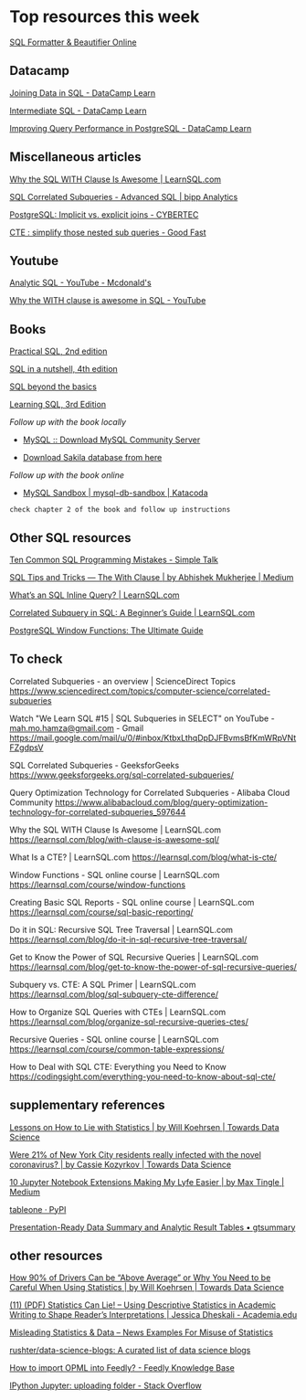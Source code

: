 # Top resources this week

[SQL Formatter & Beautifier Online](https://codebeautify.org/sqlformatter)

## Datacamp  

[Joining Data in SQL - DataCamp Learn](https://app.datacamp.com/learn/courses/joining-data-in-sql) 

[Intermediate SQL - DataCamp Learn](https://app.datacamp.com/learn/courses/intermediate-sql) 

[Improving Query Performance in PostgreSQL - DataCamp Learn](https://app.datacamp.com/learn/courses/improving-query-performance-in-postgresql)


## Miscellaneous articles  

[Why the SQL WITH Clause Is Awesome | LearnSQL.com](https://learnsql.com/blog/with-clause-is-awesome-sql/)  

[SQL Correlated Subqueries - Advanced SQL | bipp Analytics](https://bipp.io/sql-tutorial/advanced-sql/sql-correlated-subqueries/) 

[PostgreSQL: Implicit vs. explicit joins - CYBERTEC](https://www.cybertec-postgresql.com/en/postgressql-implicit-vs-explicit-joins/) 

[CTE : simplify those nested sub queries - Good Fast](https://blog.goodfast.info/post/cte-sub-queries-simplified/)


## Youtube  

[Analytic SQL - YouTube - Mcdonald's](https://www.youtube.com/playlist?list=PLJMaoEWvHwFIUwMrF4HLnRksF0H8DHGtt)

[Why the WITH clause is awesome in SQL - YouTube](https://www.youtube.com/watch?v=Gm8N_yip0Ek) 


## Books  

[Practical SQL, 2nd edition](https://www.amazon.com/Practical-SQL-2nd-Beginners-Storytelling/dp/1718501064)

[SQL in a nutshell, 4th edition](https://learning.oreilly.com/library/view/sql-in-a/9781492088851/)

[SQL beyond the basics](https://learning.oreilly.com/videos/sql-beyond-the/9781771373449/)


[Learning SQL, 3rd Edition](https://learning.oreilly.com/library/view/learning-sql-3rd/9781492057604/) 

  *Follow up with the book locally*    
  -  [MySQL :: Download MySQL Community Server](https://dev.mysql.com/downloads/mysql/)   
 
  -  [Download Sakila database from here](https://dev.mysql.com/doc/index-other.html)   

  *Follow up with the book online*  

  -  [MySQL Sandbox | mysql-db-sandbox | Katacoda](https://www.katacoda.com/mysql-db-sandbox/scenarios/mysql-sandbox)   

    check chapter 2 of the book and follow up instructions 


## Other SQL resources

[Ten Common SQL Programming Mistakes - Simple Talk](https://www.red-gate.com/simple-talk/databases/sql-server/t-sql-programming-sql-server/ten-common-sql-programming-mistakes/)

[SQL Tips and Tricks — The With Clause | by Abhishek Mukherjee | Medium](https://medium.com/@abhishekblogger/sql-tips-and-tricks-the-with-clause-1a78af758af7) 

[What’s an SQL Inline Query? | LearnSQL.com](https://learnsql.com/blog/inline-query-in-sql/#:~:text=The%20first%20difference%20is%20that,work%20as%20a%20single%20value.) 

[Correlated Subquery in SQL: A Beginner’s Guide | LearnSQL.com](https://learnsql.com/blog/correlated-sql-subqueries-newbies/)

[PostgreSQL Window Functions: The Ultimate Guide](https://www.postgresqltutorial.com/postgresql-window-function/)


## To check  

Correlated Subqueries - an overview | ScienceDirect Topics
https://www.sciencedirect.com/topics/computer-science/correlated-subqueries


Watch "We Learn SQL #15 | SQL Subqueries in SELECT" on YouTube - mah.mo.hamza@gmail.com - Gmail
https://mail.google.com/mail/u/0/#inbox/KtbxLthqDpDJFBvmsBfKmWRpVNtFZgdpsV 

SQL Correlated Subqueries - GeeksforGeeks
https://www.geeksforgeeks.org/sql-correlated-subqueries/ 

Query Optimization Technology for Correlated Subqueries - Alibaba Cloud Community
https://www.alibabacloud.com/blog/query-optimization-technology-for-correlated-subqueries_597644


Why the SQL WITH Clause Is Awesome | LearnSQL.com
https://learnsql.com/blog/with-clause-is-awesome-sql/

What Is a CTE? | LearnSQL.com
https://learnsql.com/blog/what-is-cte/

Window Functions - SQL online course | LearnSQL.com
https://learnsql.com/course/window-functions

Creating Basic SQL Reports - SQL online course | LearnSQL.com
https://learnsql.com/course/sql-basic-reporting/

Do it in SQL: Recursive SQL Tree Traversal | LearnSQL.com
https://learnsql.com/blog/do-it-in-sql-recursive-tree-traversal/

Get to Know the Power of SQL Recursive Queries | LearnSQL.com
https://learnsql.com/blog/get-to-know-the-power-of-sql-recursive-queries/

Subquery vs. CTE: A SQL Primer | LearnSQL.com
https://learnsql.com/blog/sql-subquery-cte-difference/

How to Organize SQL Queries with CTEs | LearnSQL.com
https://learnsql.com/blog/organize-sql-recursive-queries-ctes/

Recursive Queries - SQL online course | LearnSQL.com
https://learnsql.com/course/common-table-expressions/


How to Deal with SQL CTE: Everything you Need to Know
https://codingsight.com/everything-you-need-to-know-about-sql-cte/ 































## supplementary references 


[Lessons on How to Lie with Statistics | by Will Koehrsen | Towards Data Science](https://towardsdatascience.com/lessons-from-how-to-lie-with-statistics-57060c0d2f19)


[Were 21% of New York City residents really infected with the novel coronavirus? | by Cassie Kozyrkov | Towards Data Science](https://towardsdatascience.com/were-21-of-new-york-city-residents-really-infected-with-covid-19-aab6ebefda0) 


[10 Jupyter Notebook Extensions Making My Lyfe Easier | by Max Tingle | Medium](https://medium.com/@maxtingle/10-jupyter-notebook-extensions-making-my-lyfe-easier-f40139a334ce) 


[tableone · PyPI](https://pypi.org/project/tableone/)

[Presentation-Ready Data Summary and Analytic Result Tables • gtsummary](http://www.danieldsjoberg.com/gtsummary/) 


## other resources   

[How 90% of Drivers Can be “Above Average” or Why You Need to be Careful When Using Statistics | by Will Koehrsen | Towards Data Science](https://towardsdatascience.com/how-90-of-drivers-can-be-above-average-or-why-you-need-to-be-careful-when-talking-statistics-3df7be5cb116)


[(11) (PDF) Statistics Can Lie! – Using Descriptive Statistics in Academic Writing to Shape Reader’s Interpretations | Jessica Dheskali - Academia.edu](https://www.academia.edu/43624921/Statistics_Can_Lie_Using_Descriptive_Statistics_in_Academic_Writing_to_Shape_Reader_s_Interpretations) 
 
[Misleading Statistics & Data – News Examples For Misuse of Statistics](https://www.datapine.com/blog/misleading-statistics-and-data/) 

[rushter/data-science-blogs: A curated list of data science blogs](https://github.com/rushter/data-science-blogs)

[How to import OPML into Feedly? - Feedly Knowledge Base](https://feedly.helpscoutdocs.com/article/51-how-to-import-opml-into-feedly)

[IPython Jupyter: uploading folder - Stack Overflow](https://stackoverflow.com/questions/34734714/ipython-jupyter-uploading-folder)


